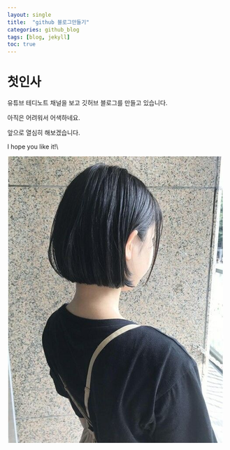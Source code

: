 ```yaml
---
layout: single
title:  "github 블로그만들기"
categories: github_blog
tags: [blog, jekyll]
toc: true
---
```


# 첫인사

유튜브 테디노트 채널을 보고 깃허브 블로그를 만들고 있습니다.

아직은 어려워서 어색하네요.

앞으로 열심히 해보겠습니다. 

I hope you like it!\

![hair](../images/2024-01-01-first/2d2e8a7a-c291-4560-8189-3c7277d2062a.jpeg)
